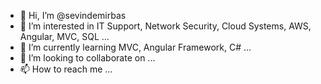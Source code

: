 - 👋 Hi, I’m @sevindemirbas
- 👀 I’m interested in IT Support, Network Security, Cloud Systems, AWS, Angular, MVC, SQL ...
- 🌱 I’m currently learning MVC, Angular Framework, C# ...
- 💞️ I’m looking to collaborate on  ...
- 📫 How to reach me ...

<!---
sevindemirbas/sevindemirbas is a ✨ special ✨ repository because its `README.md` (this file) appears on your GitHub profile.
You can click the Preview link to take a look at your changes.
--->
